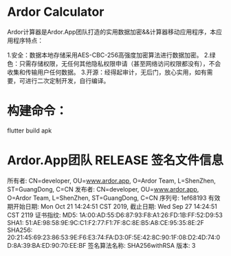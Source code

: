 # Ardor Calculator
Ardor计算器是Ardor.App团队打造的实用数据加密&&计算器移动应用程序，本应用程序特点：

1.安全：数据本地存储采用AES-CBC-256高强度加密算法进行数据加密。
2.绿色：只需存储权限，无任何其他隐私权限申请（甚至网络访问权限都没有），不会收集和传输用户任何数据。
3.开源：经得起审计，无后门，放心实用，如有需要，可进行二次定制开发，自行编译。

# 构建命令：
flutter build apk

# Ardor.App团队 RELEASE 签名文件信息
所有者: CN=developer, OU=www.ardor.app, O=Ardor Team, L=ShenZhen, ST=GuangDong, C=CN
发布者: CN=developer, OU=www.ardor.app, O=Ardor Team, L=ShenZhen, ST=GuangDong, C=CN
序列号: 1ef68193
有效期开始日期: Mon Oct 21 14:24:51 CST 2019, 截止日期: Wed Sep 27 14:24:51 CST 2119
证书指纹:
MD5: 1A:00:AD:55:D6:87:93:F8:A1:26:FD:1B:FF:52:D9:53
SHA1: 51:AE:98:58:9E:9C:C1:F2:77:F1:7F:8C:8E:B5:A8:CE:95:35:8E:2F
SHA256: 20:21:45:69:23:86:53:9E:F6:E3:74:FA:D3:0F:5E:42:8C:90:1F:08:D2:4D:74:0D:8A:39:BA:ED:90:70:EE:BF
签名算法名称: SHA256withRSA
版本: 3